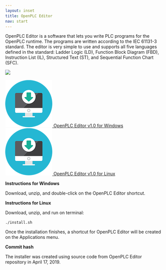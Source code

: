 ```yaml
---
layout: inset
title: OpenPLC Editor
nav: start 
---
```


OpenPLC Editor is a software that lets you write PLC programs for the OpenPLC runtime. The programs are written according to the IEC 61131-3 standard. The editor is very simple to use and supports all five languages defined in the standard: Ladder Logic (LD), Function Block Diagram (FBD), Instruction List (IL), Structured Text (ST), and Sequential Function Chart (SFC).

![](editor.webp)

<div class="image-links">
    <div class="row">
        <div class="six columns">
            <div class="download-link">
                <a href="https://drive.google.com/file/d/1SHNx2QYXn8HnZJ5eJ62uZKLzpGQn5cgs/view?usp=sharing">
                    <img src="/assets/img/download.png" alt=""/>
                    <span>OpenPLC Editor v1.0 for Windows</span>
                </a>
            </div>
        </div>
        <div class="six columns">
            <div class="download-link">
                <a href="https://github.com/thiagoralves/OpenPLC_Files/blob/master/Software/OpenPLC_Editor%20v1.0%20-%20Linux.zip?raw=true">
                <img src="/assets/img/download.png" alt=""/>
                <span>OpenPLC Editor v1.0 for Linux</span>
                </a>
            </div>
        </div>
    </div>
</div>

**Instructions for Windows**

Download, unzip, and double-click on the OpenPLC Editor shortcut.

**Instructions for Linux**

Download, unzip, and run on terminal:

```
./install.sh
```

Once the installation finishes, a shortcut for OpenPLC Editor will be created on the Applications menu.

**Commit hash**

The installer was created using source code from OpenPLC Editor repository in April 17, 2019.
